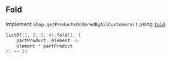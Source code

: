 ## Fold

Implement `Shop.getProductsOrderedByAllCustomers()` using
[`fold`](fold).

```kotlin
listOf(1, 2, 3, 4).fold(1, {
    partProduct, element ->
    element * partProduct
}) == 24
```